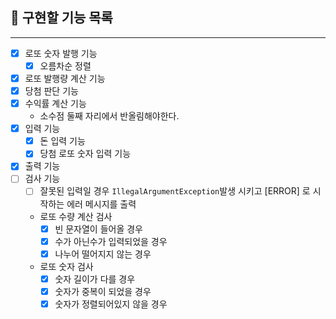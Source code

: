 ## 🔎 구현할 기능 목록
***

- [x] 로또 숫자 발행 기능
  - [x] 오름차순 정렬
- [x] 로또 발행량 계산 기능
- [x] 당첨 판단 기능
- [x] 수익률 계산 기능
  - 소수점 둘째 자리에서 반올림해야한다.
- [x] 입력 기능
  - [x] 돈 입력 기능
  - [x] 당첨 로또 숫자 입력 기능
- [x] 출력 기능
- [ ] 검사 기능 
  - [ ] 잘못된 입력일 경우 `IllegalArgumentException`발생 시키고 [ERROR] 로 시작하는 에러 메시지를 출력
  - 로또 수량 계산 검사
    - [x] 빈 문자열이 들어올 경우
    - [x] 수가 아닌수가 입력되었을 경우
    - [x] 나누어 떨어지지 않는 경우
  - 로또 숫자 검사
    - [x] 숫자 길이가 다를 경우
    - [x] 숫자가 중복이 되었을 경우
    - [x] 숫자가 정렬되어있지 않을 경우
